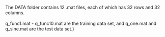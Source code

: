 The DATA folder contains 12 .mat files, each of which has 32 rows and 32 columns.\
\
q_func1.mat - q_func10.mat are the training data set, and q_one.mat and q_sine.mat are the test data set.}